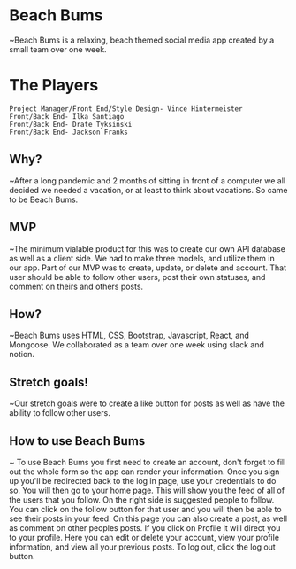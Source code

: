 # Beach Bums

~Beach Bums is a relaxing, beach themed social media app created by a small team over one week.  

# The Players
    Project Manager/Front End/Style Design- Vince Hintermeister
    Front/Back End- Ilka Santiago
    Front/Back End- Drate Tyksinski
    Front/Back End- Jackson Franks

## Why?

~After a long pandemic and 2 months of sitting in front of a computer we all decided we needed a vacation, or at least to think about vacations. So came to be Beach Bums.

## MVP

~The minimum vialable product for this was to create our own API database as well as a client side. We had to make three models, and utilize them in our app. Part of our MVP was to create, update, or delete and account. That user should be able to follow other users, post their own statuses, and comment on theirs and others posts.

## How?

~Beach Bums uses HTML, CSS, Bootstrap, Javascript, React, and Mongoose. We collaborated as a team over one week using slack and notion. 

## Stretch goals!

~Our stretch goals were to create a like button for posts as well as have the ability to follow other users.

## How to use Beach Bums

~ To use Beach Bums you first need to create an account, don't forget to fill out the whole form so the app can render your information. Once you sign up you'll be redirected back to the log in page, use your credentials to do so. You will then go to your home page.  This will show you the feed of all of the users that you follow. On the right side is suggested people to follow. You can click on the follow button for that user and you will then be able to see their posts in your feed.
On this page you can also create a post, as well as comment on other peoples posts. If you click on Profile it will direct you to your profile. Here you can edit or delete your account, view your profile information, and view all your previous posts. To log out, click the log out button.



